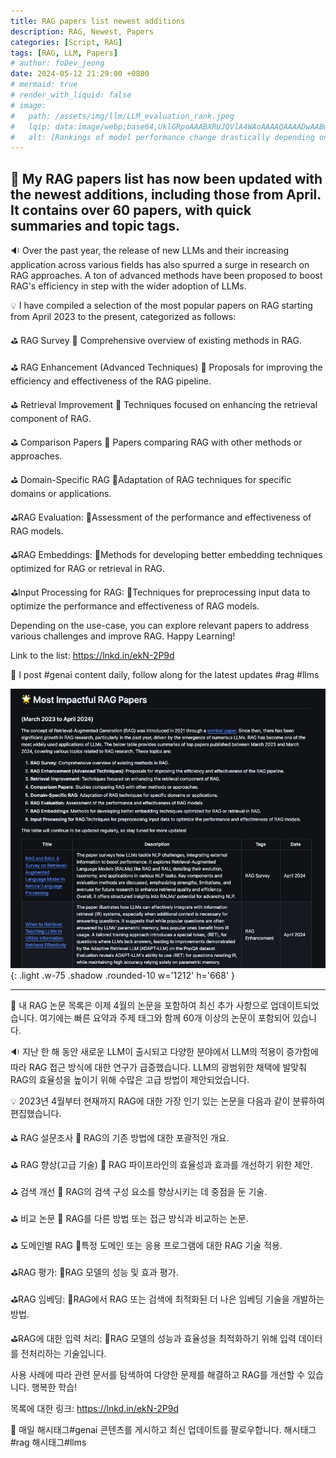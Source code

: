 ```yaml
---
title: RAG papers list newest additions
description: RAG, Newest, Papers
categories: [Script, RAG]
tags: [RAG, LLM, Papers]
# author: foDev_jeong
date: 2024-05-12 21:29:00 +0800
# mermaid: true
# render_with_liquid: false
# image:
#   path: /assets/img/llm/LLM_evaluation_rank.jpeg
#   lqip: data:image/webp;base64,UklGRpoAAABXRUJQVlA4WAoAAAAQAAAADwAABwAAQUxQSDIAAAARL0AmbZurmr57yyIiqE8oiG0bejIYEQTgqiDA9vqnsUSI6H+oAERp2HZ65qP/VIAWAFZQOCBCAAAA8AEAnQEqEAAIAAVAfCWkAALp8sF8rgRgAP7o9FDvMCkMde9PK7euH5M1m6VWoDXf2FkP3BqV0ZYbO6NA/VFIAAAA
#   alt: [Rankings of model performance change drastically depending on which LLM is used as the judge on KILT-NQ]
---
```


## 🎊 My RAG papers list has now been updated with the newest additions, including those from April. It contains over 60 papers, with quick summaries and topic tags.


🔉 Over the past year, the release of new LLMs and their increasing application across various fields has also spurred a surge in research on RAG approaches. A ton of advanced methods have been proposed to boost RAG's efficiency in step with the wider adoption of LLMs. 

💡 I have compiled a selection of the most popular papers on RAG starting from April 2023 to the present, categorized as follows:

⛳ RAG Survey
📖 Comprehensive overview of existing methods in RAG.

⛳ RAG Enhancement (Advanced Techniques)
📖 Proposals for improving the efficiency and effectiveness of the RAG pipeline.

⛳ Retrieval Improvement
📖 Techniques focused on enhancing the retrieval component of RAG.

⛳ Comparison Papers
📖 Papers comparing RAG with other methods or approaches.

⛳ Domain-Specific RAG
📖Adaptation of RAG techniques for specific domains or applications.

⛳RAG Evaluation: 
📖Assessment of the performance and effectiveness of RAG models.

⛳RAG Embeddings: 
📖Methods for developing better embedding techniques optimized for RAG or retrieval in RAG.

⛳Input Processing for RAG:
📖Techniques for preprocessing input data to optimize the performance and effectiveness of RAG models.

Depending on the use-case, you can explore relevant papers to address various challenges and improve RAG. Happy Learning!

Link to the list: <https://lnkd.in/ekN-2P9d>

🚨 I post #genai content daily, follow along for the latest updates
#rag 
#llms

![ RAG Papers newest additions ](/assets/img/llm/Impactful_RAG_Papers.jpeg){: .light .w-75 .shadow .rounded-10 w='1212' h='668' }

* * *

🎊 내 RAG 논문 목록은 이제 4월의 논문을 포함하여 최신 추가 사항으로 업데이트되었습니다. 여기에는 빠른 요약과 주제 태그와 함께 60개 이상의 논문이 포함되어 있습니다.

🔉 지난 한 해 동안 새로운 LLM이 출시되고 다양한 분야에서 LLM의 적용이 증가함에 따라 RAG 접근 방식에 대한 연구가 급증했습니다. LLM의 광범위한 채택에 발맞춰 RAG의 효율성을 높이기 위해 수많은 고급 방법이 제안되었습니다. 

💡 2023년 4월부터 현재까지 RAG에 대한 가장 인기 있는 논문을 다음과 같이 분류하여 편집했습니다.

⛳ RAG 설문조사
📖 RAG의 기존 방법에 대한 포괄적인 개요.

⛳ RAG 향상(고급 기술)
📖 RAG 파이프라인의 효율성과 효과를 개선하기 위한 제안.

⛳ 검색 개선
📖 RAG의 검색 구성 요소를 향상시키는 데 중점을 둔 기술.

⛳ 비교 논문
📖 RAG를 다른 방법 또는 접근 방식과 비교하는 논문.

⛳ 도메인별 RAG
📖특정 도메인 또는 응용 프로그램에 대한 RAG 기술 적용.

⛳RAG 평가: 
📖RAG 모델의 성능 및 효과 평가.

⛳RAG 임베딩: 
📖RAG에서 RAG 또는 검색에 최적화된 더 나은 임베딩 기술을 개발하는 방법.

⛳RAG에 대한 입력 처리:
📖RAG 모델의 성능과 효율성을 최적화하기 위해 입력 데이터를 전처리하는 기술입니다.

사용 사례에 따라 관련 문서를 탐색하여 다양한 문제를 해결하고 RAG를 개선할 수 있습니다. 행복한 학습!

목록에 대한 링크: <https://lnkd.in/ekN-2P9d>

🚨 매일 해시태그#genai 콘텐츠를 게시하고 최신 업데이트를 팔로우합니다.
해시태그#rag 
해시태그#llms